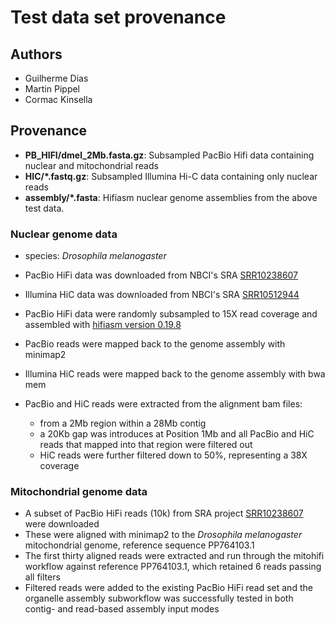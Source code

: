 # Test data set provenance

## Authors

- Guilherme Dias
- Martin Pippel
- Cormac Kinsella

## Provenance

* **PB_HIFI/dmel_2Mb.fasta.gz**: Subsampled PacBio Hifi data containing nuclear and mitochondrial reads
* **HIC/*.fastq.gz**: Subsampled Illumina Hi-C data containing only nuclear reads
* **assembly/*.fasta**: Hifiasm nuclear genome assemblies from the above test data. 


### Nuclear genome data

- species: _Drosophila melanogaster_
- PacBio HiFi data was downloaded from NBCI's SRA [SRR10238607](https://www.ncbi.nlm.nih.gov/sra/SRR10238607)
- Illumina HiC data was downloaded from NBCI's SRA [SRR10512944](https://www.ncbi.nlm.nih.gov/sra/SRR10512944)

- PacBio HiFi data were randomly subsampled to 15X read coverage and assembled with [hifiasm version 0.19.8](https://github.com/chhylp123/hifiasm)
- PacBio reads were mapped back to the genome assembly with minimap2
- Illumina HiC reads were mapped back to the genome assembly with bwa mem

- PacBio and HiC reads were extracted from the alignment bam files:
   - from a 2Mb region within a 28Mb contig
   - a 20Kb gap was introduces at Position 1Mb and all PacBio and HiC reads that mapped into that region were filtered out
   - HiC reads were further filtered down to 50%, representing a 38X coverage

### Mitochondrial genome data

- A subset of PacBio HiFi reads (10k) from SRA project [SRR10238607](https://www.ncbi.nlm.nih.gov/sra/SRR10238607) were downloaded
- These were aligned with minimap2 to the _Drosophila melanogaster_ mitochondrial genome, reference sequence PP764103.1
- The first thirty aligned reads were extracted and run through the mitohifi workflow against reference PP764103.1, which retained 6 reads passing all filters
- Filtered reads were added to the existing PacBio HiFi read set and the organelle assembly subworkflow was successfully tested in both contig- and read-based assembly input modes
